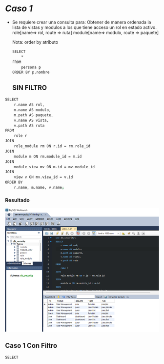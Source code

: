 # *Caso 1*

- Se requiere crear una consulta para:
    Obtener de manera ordenada la lista de vistas y modulos a los que tiene acceso un rol en estado activo. 
    role[name=> rol, route => ruta]
    module[name=> modulo, route => paquete]
    
    Nota: order by atributo
    ```bash
    SELECT 
        * 
    FROM 
        persona p
    ORDER BY p.nombre
    ```
    ## SIN FILTRO

```bash 
SELECT 
    r.name AS rol,
    m.name AS modulo,
    m.path AS paquete,
    v.name AS vista,
    v.path AS ruta
FROM 
    role r
JOIN 
    role_module rm ON r.id = rm.role_id
JOIN 
    module m ON rm.module_id = m.id
JOIN 
    module_view mv ON m.id = mv.module_id
JOIN 
    view v ON mv.view_id = v.id
ORDER BY 
    r.name, m.name, v.name;

```

### Resultado
![alt text](image.png)

## Caso 1 Con Filtro

```bash
SELECT